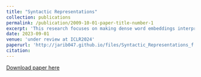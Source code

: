 ```yaml
---
title: "Syntactic Representations"
collection: publications
permalink: /publication/2009-10-01-paper-title-number-1
excerpt: 'This research focuses on making dense word embeddings interpretable via the means of metarepresentations - Syntactic Representations. The Syntactic Representations are eight dimensional vectors representing the eight respective parts of speech: noun, verb, adjective, adverb, pronoun, preposition, conjunction and interjection. The Syntactic Representations further enable Hierarchical vectors which emulate the hierarchical aspect of human learning. The Hierarchical Vectors outperform pretrained vectors significantly in multiple tasks and the Syntactic Representations are visually interpretable, providing a view of the word through the eyes of the language model.'
date: 2023-09-01
venue: 'under review at ICLR2024'
paperurl: 'http://jarib047.github.io/files/Syntactic_Representations_f.pdf'
citation:
---
```



[Download paper here](http://jarib047.github.io/files/Syntactic_Representations_f.pdf)
